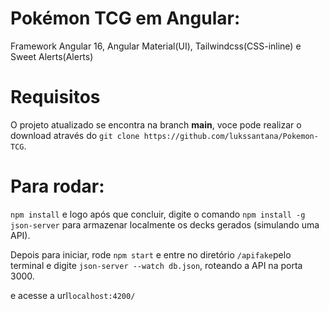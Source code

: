# Pokémon TCG em Angular:

Framework Angular 16, Angular Material(UI), Tailwindcss(CSS-inline) e Sweet Alerts(Alerts)

# Requisitos
O projeto atualizado se encontra na branch **main**, voce pode realizar o download através do
``git clone https://github.com/lukssantana/Pokemon-TCG``.

# Para rodar:
``npm install`` e logo após que concluir, digite o comando ``npm install -g json-server`` para armazenar localmente os decks gerados (simulando uma API).

Depois para iniciar, rode ``npm start`` e entre no diretório  ``/apifake``pelo terminal e digite ``json-server --watch db.json``, roteando a API na porta 3000.

e acesse a url``localhost:4200/``